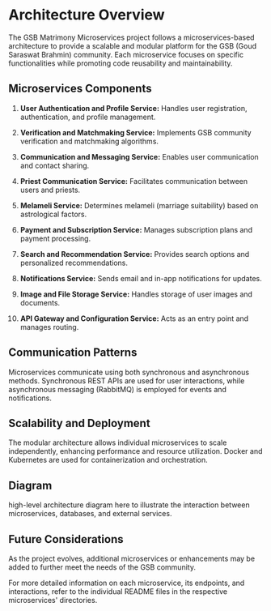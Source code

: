 # Architecture Overview

The GSB Matrimony Microservices project follows a microservices-based architecture to provide a scalable and modular platform for the GSB (Goud Saraswat Brahmin) community. Each microservice focuses on specific functionalities while promoting code reusability and maintainability.

## Microservices Components

1. **User Authentication and Profile Service:** Handles user registration, authentication, and profile management.

2. **Verification and Matchmaking Service:** Implements GSB community verification and matchmaking algorithms.

3. **Communication and Messaging Service:** Enables user communication and contact sharing.

4. **Priest Communication Service:** Facilitates communication between users and priests.

5. **Melameli Service:** Determines melameli (marriage suitability) based on astrological factors.

6. **Payment and Subscription Service:** Manages subscription plans and payment processing.

7. **Search and Recommendation Service:** Provides search options and personalized recommendations.

8. **Notifications Service:** Sends email and in-app notifications for updates.

9. **Image and File Storage Service:** Handles storage of user images and documents.

10. **API Gateway and Configuration Service:** Acts as an entry point and manages routing.

## Communication Patterns

Microservices communicate using both synchronous and asynchronous methods. Synchronous REST APIs are used for user interactions, while asynchronous messaging (RabbitMQ) is employed for events and notifications.

## Scalability and Deployment

The modular architecture allows individual microservices to scale independently, enhancing performance and resource utilization. Docker and Kubernetes are used for containerization and orchestration.

## Diagram

high-level architecture diagram here to illustrate the interaction between microservices, databases, and external services.

## Future Considerations

As the project evolves, additional microservices or enhancements may be added to further meet the needs of the GSB community.

For more detailed information on each microservice, its endpoints, and interactions, refer to the individual README files in the respective microservices' directories.

